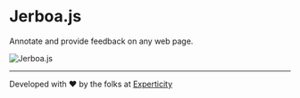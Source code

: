 # Jerboa.js

Annotate and provide feedback on any web page.

![Jerboa.js]()


-----

Developed with ❤️ by the folks at [Experticity](https://www.experticity.com/)